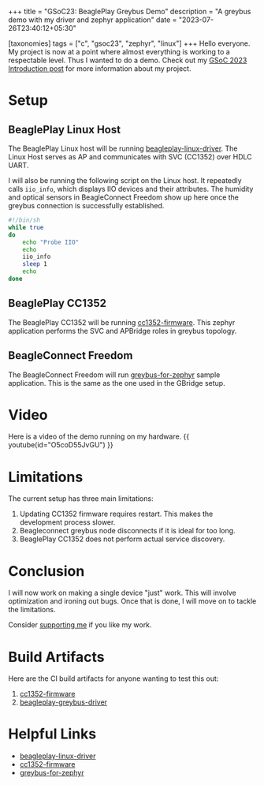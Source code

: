 +++
title = "GSoC23: BeaglePlay Greybus Demo"
description = "A greybus demo with my driver and zephyr application"
date = "2023-07-26T23:40:12+05:30"

[taxonomies]
tags = ["c", "gsoc23", "zephyr", "linux"]
+++
Hello everyone. My project is now at a point where almost everything is working to a respectable level. Thus I wanted to do a demo. Check out my [GSoC 2023 Introduction post](@/blog/post21.md) for more information about my project.

<!-- more -->

# Setup
## BeaglePlay Linux Host
The BeaglePlay Linux host will be running [beagleplay-linux-driver](https://git.beagleboard.org/gsoc/greybus/beagleplay-greybus-driver/-/tree/develop). The Linux Host serves as AP and communicates with SVC (CC1352) over HDLC UART.

I will also be running the following script on the Linux host. It repeatedly calls `iio_info`, which displays IIO devices and their attributes. The humidity and optical sensors in BeagleConnect Freedom show up here once the greybus connection is successfully established.
```sh
#!/bin/sh
while true
do
    echo "Probe IIO"
    echo
    iio_info
    sleep 1
    echo
done
```

## BeaglePlay CC1352
The BeaglePlay CC1352 will be running [cc1352-firmware](https://git.beagleboard.org/gsoc/greybus/cc1352-firmware/-/tree/develop). This zephyr application performs the SVC and APBridge roles in greybus topology.

## BeagleConnect Freedom
The BeagleConnect Freedom will run [greybus-for-zephyr](https://git.beagleboard.org/ayush1325/greybus-for-zephyr/-/tree/final) sample application. This is the same as the one used in the GBridge setup.

# Video
Here is a video of the demo running on my hardware.
{{ youtube(id="O5coD55JvGU") }}

# Limitations
The current setup has three main limitations:
1. Updating CC1352 firmware requires restart. This makes the development process slower.
2. Beagleconnect greybus node disconnects if it is ideal for too long.
3. BeaglePlay CC1352 does not perform actual service discovery.

# Conclusion
I will now work on making a single device "just" work. This will involve optimization and ironing out bugs. Once that is done, I will move on to tackle the limitations.

Consider [supporting me](@/pages/about.md) if you like my work.

# Build Artifacts
Here are the CI build artifacts for anyone wanting to test this out:
1. [cc1352-firmware](https://git.beagleboard.org/gsoc/greybus/cc1352-firmware/-/jobs/12674/artifacts/download?file_type=archive)
2. [beagleplay-greybus-driver](https://git.beagleboard.org/gsoc/greybus/beagleplay-greybus-driver/-/jobs/12506/artifacts/download?file_type=archive)

# Helpful Links
- [beagleplay-linux-driver](https://git.beagleboard.org/gsoc/greybus/beagleplay-greybus-driver/-/tree/develop)
- [cc1352-firmware](https://git.beagleboard.org/gsoc/greybus/cc1352-firmware/-/tree/develop)
- [greybus-for-zephyr](https://git.beagleboard.org/ayush1325/greybus-for-zephyr/-/tree/final)
